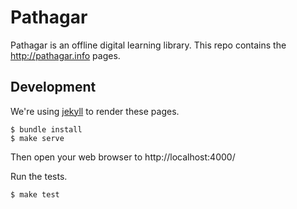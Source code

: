 # Pathagar

Pathagar is an offline digital learning library. This repo contains the
http://pathagar.info pages.

## Development

We're using [jekyll](http://jekyllrb.com/) to render these pages.

    $ bundle install
    $ make serve

Then open your web browser to http://localhost:4000/

Run the tests.

    $ make test
